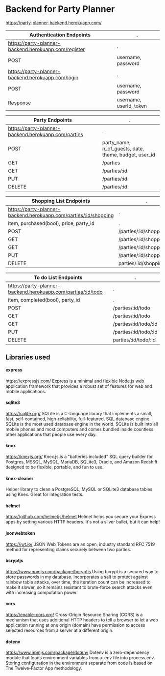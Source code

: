 # Backend for Party Planner

https://party-planner-backend.herokuapp.com/

 Authentication Endpoints | .
------ | ------
 https://party-planner-backend.herokuapp.com/register | .
 POST | username, password 
 https://party-planner-backend.herokuapp.com/login | .
 POST | username, password
 Response | username, userId, token 


 Party Endpoints | .
---------- | -----------
 https://party-planner-backend.herokuapp.com/parties | .
 POST | party_name, n_of_guests, date, theme, budget, user_id 
 GET | /parties 
 GET | /parties/:id 
 PUT | /parties/:id 
 DELETE | /parties/:id 


 Shopping List Endpoints | .
--------- | ----------
 https://party-planner-backend.herokuapp.com/parties/:id/shopping | .
 item, purchased(bool), price, party_id  | .
 POST | /parties/:id/shopping 
 GET | /parties/:id/shopping 
 GET | /parties/:id/shopping/:id 
 PUT | /parties/:id/shopping/:id 
 DELETE | parties/:id/shopping/:id 


 To do List Endpoints | .
-------------- | ----------------------
 https://party-planner-backend.herokuapp.com/parties/:id/todo | .
 item, completed(bool), party_id  | .
 POST | /parties/:id/todo 
 GET | /parties/:id/todo 
 GET | /parties/:id/todo/:id 
 PUT | /parties/:id/todo/:id 
 DELETE | parties/:id/todo/:id 


## Libraries used


####	express
https://expressjs.com/
Express is a minimal and flexible Node.js web application framework that provides a robust set of features for web and mobile applications.

####	sqlite3
https://sqlite.org/
SQLite is a C-language library that implements a small, fast, self-contained, high-reliability, full-featured, SQL database engine. SQLite is the most used database engine in the world. SQLite is built into all mobile phones and most computers and comes bundled inside countless other applications that people use every day.

####	knex
https://knexjs.org/
Knex.js is a "batteries included" SQL query builder for Postgres, MSSQL, MySQL, MariaDB, SQLite3, Oracle, and Amazon Redshift designed to be flexible, portable, and fun to use.

####	knex-cleaner
Helper library to clean a PostgreSQL, MySQL or SQLite3 database tables using Knex. Great for integration tests.

####	helmet
https://github.com/helmetjs/helmet
Helmet helps you secure your Express apps by setting various HTTP headers. It's not a silver bullet, but it can help!

####	jsonwebtoken
https://jwt.io/
JSON Web Tokens are an open, industry standard RFC 7519 method for representing claims securely between two parties.

####    bcryptjs
https://www.npmjs.com/package/bcryptjs
Using bcrypt is a secured way to store passwords in my database. Incorporates a salt to protect against rainbow table attacks, over time, the iteration count can be increased to make it slower, so it remains resistant to brute-force search attacks even with increasing computation power.

####	cors
https://enable-cors.org/
Cross-Origin Resource Sharing (CORS) is a mechanism that uses additional HTTP headers to tell a browser to let a web application running at one origin (domain) have permission to access selected resources from a server at a different origin.

####	dotenv
https://www.npmjs.com/package/dotenv
Dotenv is a zero-dependency module that loads environment variables from a .env file into process.env. Storing configuration in the environment separate from code is based on The Twelve-Factor App methodology.
